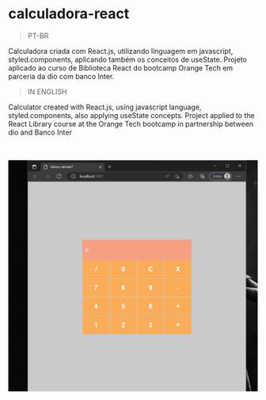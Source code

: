 # calculadora-react

> PT-BR

Calculadora criada com React.js, utilizando linguagem em javascript, styled.components, aplicando também os conceitos de useState. 
Projeto aplicado ao curso de Biblioteca React do bootcamp Orange Tech em parceria da dio com banco Inter.

>IN ENGLISH

Calculator created with React.js, using javascript language, styled.components, also applying useState concepts.
Project applied to the React Library course at the Orange Tech bootcamp in partnership between dio and Banco Inter

<br>
<br>

 <img src="/calculadora/public/calculadora.png">